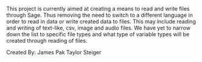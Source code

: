 This project is currently aimed at creating a means to read and write files through Sage. Thus removing the need
to switch to a different language in order to read in data or write created data to files. This may include reading
and writing of text-like, csv, image and audio files. We have yet to narrow down the list to specific file types and what
type of variable types will be created through reading of files.

Created By:
James Pak
Taylor Steiger
